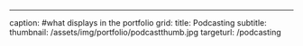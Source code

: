 ---
caption: #what displays in the portfolio grid:
  title: Podcasting
  subtitle: 
  thumbnail: /assets/img/portfolio/podcastthumb.jpg
targeturl: /podcasting